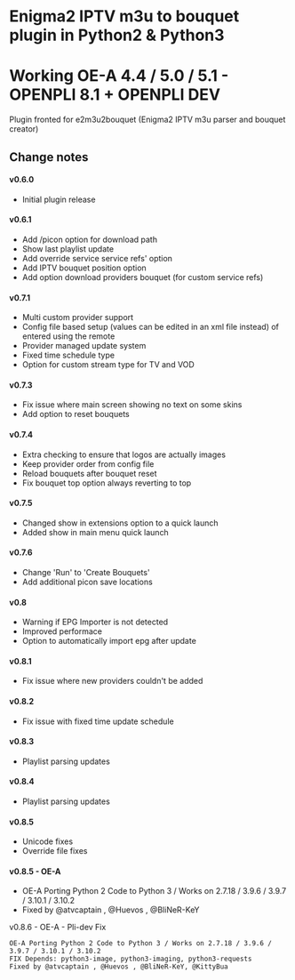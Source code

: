# Enigma2 IPTV m3u to bouquet plugin in Python2 & Python3
# Working OE-A 4.4 / 5.0 / 5.1 - OPENPLI 8.1 + OPENPLI DEV

Plugin fronted for e2m3u2bouquet (Enigma2 IPTV m3u parser and bouquet creator)

## Change notes
#### v0.6.0
* Initial plugin release

#### v0.6.1
* Add /picon option for download path
* Show last playlist update
* Add override service service refs' option
* Add IPTV bouquet position option
* Add option download providers bouquet (for custom service refs)

#### v0.7.1
* Multi custom provider support
* Config file based setup (values can be edited in an xml file instead)
of entered using the remote
* Provider managed update system
* Fixed time schedule type
* Option for custom stream type for TV and VOD

#### v0.7.3
* Fix issue where main screen showing no text on some skins
* Add option to reset bouquets

#### v0.7.4
* Extra checking to ensure that logos are actually images
* Keep provider order from config file
* Reload bouquets after bouquet reset
* Fix bouquet top option always reverting to top

#### v0.7.5
* Changed show in extensions option to a quick launch
* Added show in main menu quick launch

#### v0.7.6
* Change 'Run' to 'Create Bouquets'
* Add additional picon save locations

#### v0.8
* Warning if EPG Importer is not detected
* Improved performace
* Option to automatically import epg after update

#### v0.8.1
* Fix issue where new providers couldn't be added

#### v0.8.2
* Fix issue with fixed time update schedule

#### v0.8.3
* Playlist parsing updates

#### v0.8.4
* Playlist parsing updates

#### v0.8.5
* Unicode fixes
* Override file fixes

#### v0.8.5 - OE-A
* OE-A Porting Python 2 Code to Python 3 / Works on 2.7.18 / 3.9.6 / 3.9.7 / 3.10.1 / 3.10.2
* Fixed by @atvcaptain , @Huevos , @BliNeR-KeY

v0.8.6 - OE-A - Pli-dev Fix 

    OE-A Porting Python 2 Code to Python 3 / Works on 2.7.18 / 3.9.6 / 3.9.7 / 3.10.1 / 3.10.2
    FIX Depends: python3-image, python3-imaging, python3-requests 
    Fixed by @atvcaptain , @Huevos , @BliNeR-KeY, @KittyBua
